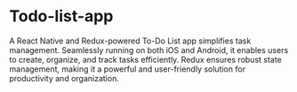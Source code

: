 # Todo-list-app
A React Native and Redux-powered To-Do List app simplifies task management. Seamlessly running on both iOS and Android, it enables users to create, organize, and track tasks efficiently. Redux ensures robust state management, making it a powerful and user-friendly solution for productivity and organization.

